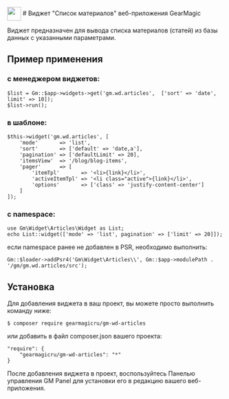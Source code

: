 <img src="https://raw.githubusercontent.com/gearmagicru/gm.wd.articles/refs/heads/master/assets/images/icon.svg" width="32px" height="32px" align="absmiddle"> # Виджет "Список материалов" веб-приложения GearMagic

Виджет предназначен для вывода списка материалов (статей) из базы данных с указанными параметрами.

## Пример применения
### с менеджером виджетов:
```
$list = Gm::$app->widgets->get('gm.wd.articles',  ['sort' => 'date', limit' => 10]);
$list->run();
```
### в шаблоне:
```
$this->widget('gm.wd.articles', [
    'mode'       => 'list',
    'sort'       => ['default' => 'date,a'],
    'pagination' => ['defaultLimit' => 20],
    'itemsView'  => '/blog/blog-items',
    'pager'      => [
        'itemTpl'       => '<li>{link}</li>',
        'activeItemTpl' => '<li class="active">{link}</li>',
        'options'       => ['class' => 'justify-content-center']
    ]
]);
```
### с namespace:
```
use Gm\Widget\Articles\Widget as List;
echo List::widget(['mode' => 'list', pagination' => ['limit' => 20]]);
```
если namespace ранее не добавлен в PSR, необходимо выполнить:
```
Gm::$loader->addPsr4('Gm\Widget\Articles\\', Gm::$app->modulePath . '/gm/gm.wd.articles/src');
```

## Установка

Для добавления виджета в ваш проект, вы можете просто выполнить команду ниже:

```
$ composer require gearmagicru/gm-wd-articles
```

или добавить в файл composer.json вашего проекта:
```
"require": {
    "gearmagicru/gm-wd-articles": "*"
}
```

После добавления виджета в проект, воспользуйтесь Панелью управления GM Panel для установки его в редакцию вашего веб-приложения.
